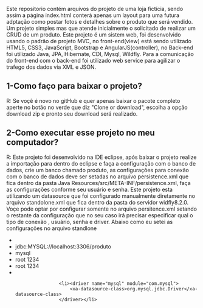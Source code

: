 <p>Este repositorio contém arquivos do projeto de uma loja fictícia, sendo assim a página index.html
conterá apenas um layout para uma futura adptação como postar fotos e detalhes sobre o produto
que será vendido. Um projeto simples mas que atende inicialmente o solicitado de realizar um CRUD de um produto.
Este projeto é um sistem web, foi desenvolvido usando o padrão de projeto MVC, no front-end(view) está sendo utilizado HTML5, CSS3, JavaScript,
Bootstrap e  AngularJS(controller), no Back-end foi utilizado Java, JPA, Hibernate, CDI, Mysql, Wildfly. Para a comunicação
do front-end com o back-end foi utilizado web service para agilizar o trafego dos dados via XML e JSON.</p>

<h2>1-Como faço para baixar o projeto?</h2>
<p>R: Se voçê é novo no gitHub e quer apenas baixar o pacote completo aperte no botão no verde que diz "Clone or download",
escolha a opção download zip e pronto seu download será realizado.</p>

<h2>2-Como executar esse projeto no meu computador?</h2>
<p>R: Este projeto foi desenvolvido na IDE eclipse, após baixar o projeto realize a importação para dentro do eclipse e faça a configuração 
com o banco de dados, crie um banco chamado produto, as configurações para conexão com o banco de dados deve ser setadas no arquivo persistence.xml que fica dentro da pasta Java Resources/src/META-INF/persistence.xml, faça as configurações conforme seu usuário
e senha. Este projeto esta utilizando um datasource que foi configurado manualmente diretamente no arquivo standolone.xml que fica dentro
da pasta do servidor widfly8.2.0. Voçe pode optar por configurar somente no arquivo persitence.xml setando o restante da configuração 
que no seu caso irá precisar especificar qual o tipo de conexão , usuário, senha e driver. Abaixo como eu setei as configurações no arquivo standlone</p>
<ul>
    <li><datasource jndi-name="java:jboss/datasources/Testeweb" pool-name="Testeweb" enabled="true" use-java-context="true"></li>
        <li><connection-url>jdbc:MYSQL://localhost:3306/produto</connection-url></li>
        <li><driver>mysql</driver></li>
        <li><security>
                        <user-name>root</user-name>
                        <password>1234</password>
                    </security></li>
                    <li><security>
                        <user-name>root</user-name>
                        <password>1234</password>
                    </security></li>
                    <li></datasource></li>

                    <li><driver name="mysql" module="com.mysql">
                        <xa-datasource-class>org.mysql.jdbc.Driver</xa-datasource-class>
                    </driver></li>
</ul>
  
               
                    
                    
                

                